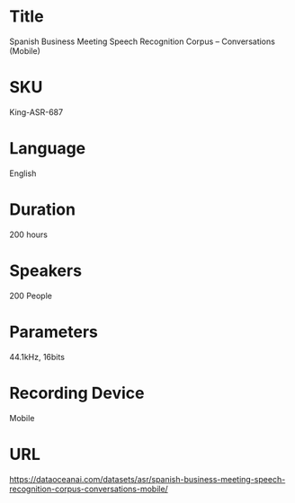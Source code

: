 # Title 
Spanish Business Meeting Speech Recognition Corpus – Conversations (Mobile)
                          
# SKU
King-ASR-687

# Language
English

# Duration
200 hours

# Speakers
200 People

# Parameters
44.1kHz, 16bits

# Recording Device
Mobile
            
# URL
https://dataoceanai.com/datasets/asr/spanish-business-meeting-speech-recognition-corpus-conversations-mobile/
